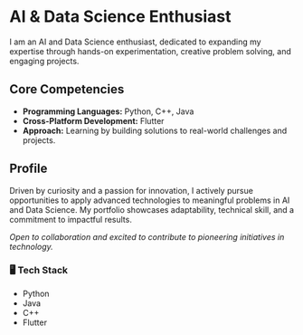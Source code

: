 # AI & Data Science Enthusiast 

I am an AI and Data Science enthusiast, dedicated to expanding my expertise through hands-on experimentation, creative problem solving, and engaging projects.

## Core Competencies
- **Programming Languages:** Python, C++, Java
- **Cross-Platform Development:** Flutter
- **Approach:** Learning by building solutions to real-world challenges and projects.

## Profile
Driven by curiosity and a passion for innovation, I actively pursue opportunities to apply advanced technologies to meaningful problems in AI and Data Science. My portfolio showcases adaptability, technical skill, and a commitment to impactful results.


*Open to collaboration and excited to contribute to pioneering initiatives in technology.*
### 🖥️ Tech Stack

- Python
- Java
- C++
- Flutter
